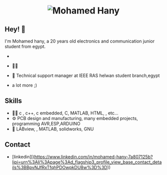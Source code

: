 <h1 align="center">
  <img src="https://raw.githubusercontent.com/martonlederer/mohamed hany/master/name.svg" alt="Mohamed Hany" />
</h1>


## Hey! 👋
I'm Mohamed hany, a 20 years old electronics and communication junior student from egypt.

- 

- 👨‍💻 

- 👥 Technical support manager at IEEE RAS helwan student branch,egypt 
+ a lot more ;)

## Skills
- 👨‍💻 c , c++, c embedded, C, MATLAB, HTML, , etc...
- ⚙️ PCB design and manufacturing, many embedded projects, programming AVR,ESP,ARDUINO
- 💽 LABview, , MATLAB, solidworks, GNU


## Contact
- [linkedin][(https://www.linkedin.com/in/mohamed-hany-7a807125b?lipi=urn%3Ali%3Apage%3Ad_flagship3_profile_view_base_contact_details%3BBpvNJfRxTfqhPDOwpkDU8w%3D%3D))


